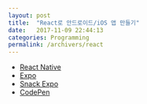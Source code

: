 ```yaml
---
layout: post
title:  "React로 안드로이드/iOS 앱 만들기"
date:   2017-11-09 22:44:13
categories: Programming
permalink: /archivers/react
---
```


* [React Native](https://facebook.github.io/react-native/)
* [Expo](http://expo.io/)
* [Snack Expo](https://snack.expo.io/)
* [CodePen](https://codepen.io/)
